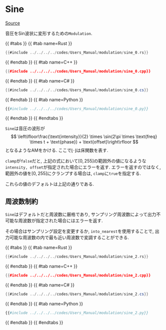 # Sine
[Source](https://github.com/shinolab/autd3-rs/blob/v32.0.0/autd3/src/datagram/modulation/sine.rs)

音圧をSin波状に変形するための`Modulation`.

{{ #tabs }}
{{ #tab name=Rust }}
```rust
{{#include ../../../../codes/Users_Manual/modulation/sine_0.rs}}
```
{{ #endtab }}
{{ #tab name=C++ }}
```cpp
{{#include ../../../../codes/Users_Manual/modulation/sine_0.cpp}}
```
{{ #endtab }}
{{ #tab name=C# }}
```cs
{{#include ../../../../codes/Users_Manual/modulation/sine_0.cs}}
```
{{ #endtab }}
{{ #tab name=Python }}
```python
{{#include ../../../../codes/Users_Manual/modulation/sine_0.py}}
```
{{ #endtab }}
{{ #endtabs }}

`Sine`は音圧の波形が
$$
    \left\lfloor\frac{\text{intensity}}{2} \times \sin(2\pi \times \text{freq} \times t + \text{phase}) + \text{offset}\right\rfloor
$$
となるようなAMをかける.
ここで$\lfloor\cdot\rfloor$は床関数を表す.

`clamp`が`false`だと, 上記の式において$[0,255]$の範囲外の値になるような`intensity, offset`が指定された場合にエラーを返す.
エラーを返すのではなく, 範囲外の値を$[0,255]$にクランプする場合は, `clamp`に`true`を指定する.

これらの値のデフォルトは上記の通りである.

## 周波数制約

`Sine`はデフォルトだと周波数に厳格であり, サンプリング周波数によって出力不可能な周波数が指定された場合にはエラーを返す.

その場合はサンプリング設定を変更するか, `into_nearest`を使用することで, 出力可能な周波数の内で最も近い周波数で変調することができる.

{{ #tabs }}
{{ #tab name=Rust }}
```rust
{{#include ../../../../codes/Users_Manual/modulation/sine_2.rs}}
```
{{ #endtab }}
{{ #tab name=C++ }}
```cpp
{{#include ../../../../codes/Users_Manual/modulation/sine_2.cpp}}
```
{{ #endtab }}
{{ #tab name=C# }}
```cs
{{#include ../../../../codes/Users_Manual/modulation/sine_2.cs}}
```
{{ #endtab }}
{{ #tab name=Python }}
```python
{{#include ../../../../codes/Users_Manual/modulation/sine_2.py}}
```
{{ #endtab }}
{{ #endtabs }}

